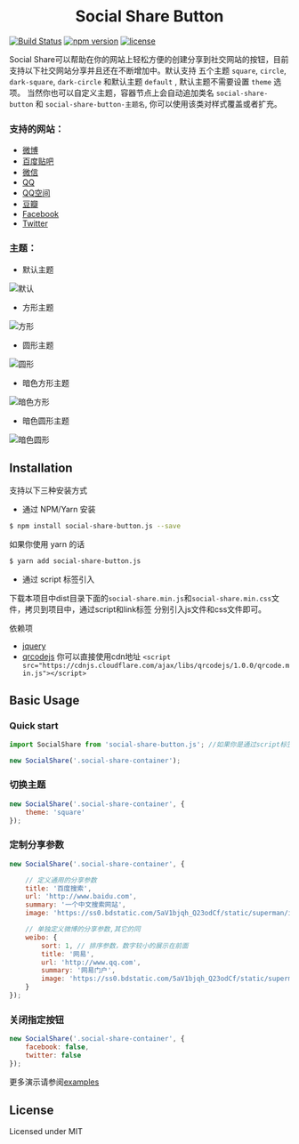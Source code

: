 <h1 align="center">Social Share Button</h1>

[![Build Status](https://img.shields.io/github/actions/workflow/status/slince/social-share.js/ci.yml?style=flat-square)](https://github.com/slince/social-share.js/actions)
[![npm version](https://img.shields.io/npm/v/social-share-button.js.svg?style=flat-square)](https://www.npmjs.com/package/social-share-button.js) 
[![license](https://img.shields.io/npm/l/social-share-button.js.svg?style=flat-square)](https://www.npmjs.com/package/social-share-button.js)

Social Share可以帮助在你的网站上轻松方便的创建分享到社交网站的按钮，目前支持以下社交网站分享并且还在不断增加中。默认支持
五个主题 `square`, `circle`, `dark-square`, `dark-circle` 和默认主题 `default` , 默认主题不需要设置 `theme` 选项。
当然你也可以自定义主题，容器节点上会自动追加类名 `social-share-button` 和 `social-share-button-主题名`, 你可以使用该类对样式覆盖或者扩充。

### 支持的网站：

- [微博](https://www.weibbo.com)
- [百度贴吧](https://tieba.baidu.com)
- [微信](https://weixin.qq.com/)
- [QQ](https://www.qq.com)
- [QQ空间](https://qzone.qq.com)
- [豆瓣](https://www.douban.com)
- [Facebook](https://www.facebook.com)
- [Twitter](https://www.twitter.com)

### 主题：

- 默认主题

![默认](https://raw.githubusercontent.com/slince/social-share.js/master/assets/default.png)

- 方形主题

![方形](https://raw.githubusercontent.com/slince/social-share.js/master/assets/square.png)

- 圆形主题

![圆形](https://raw.githubusercontent.com/slince/social-share.js/master/assets/circle.png)

- 暗色方形主题

![暗色方形](https://raw.githubusercontent.com/slince/social-share.js/master/assets/dark-square.png)

- 暗色圆形主题

![暗色圆形](https://raw.githubusercontent.com/slince/social-share.js/master/assets/dark-circle.png)



## Installation

支持以下三种安装方式

- 通过 NPM/Yarn 安装

```bash
$ npm install social-share-button.js --save
```

如果你使用 yarn 的话

```bash
$ yarn add social-share-button.js
```

- 通过 script 标签引入

下载本项目中dist目录下面的`social-share.min.js`和`social-share.min.css`文件，拷贝到项目中，通过script和link标签
分别引入js文件和css文件即可。

依赖项 
- [jquery](https://github.com/jquery)
- [qrcodejs](https://github.com/davidshimjs/qrcodejs)  你可以直接使用cdn地址 `<script src="https://cdnjs.cloudflare.com/ajax/libs/qrcodejs/1.0.0/qrcode.min.js"></script>`

## Basic Usage

### Quick start

```javascript
import SocialShare from 'social-share-button.js'; //如果你是通过script标签引入则不需要此步骤

new SocialShare('.social-share-container');
```

### 切换主题

```javascript
new SocialShare('.social-share-container', {
    theme: 'square'
});
```

### 定制分享参数

```javascript
new SocialShare('.social-share-container', {

    // 定义通用的分享参数
    title: '百度搜索',
    url: 'http://www.baidu.com',
    summary: '一个中文搜索网站',
    image: 'https://ss0.bdstatic.com/5aV1bjqh_Q23odCf/static/superman/img/logo/bd_logo1_31bdc765.png',

    // 单独定义微博的分享参数,其它的同
    weibo: {
        sort: 1, // 排序参数，数字较小的展示在前面
        title: '网易',
        url: 'http://www.qq.com',
        summary: '网易门户',
        image: 'https://ss0.bdstatic.com/5aV1bjqh_Q23odCf/static/superman/img/logo/bd_logo1_31bdc765.png',
    }
});
```

### 关闭指定按钮

```javascript
new SocialShare('.social-share-container', {
    facebook: false,
    twitter: false
});
```

更多演示请参阅[examples](./examples)

## License

Licensed under MIT
